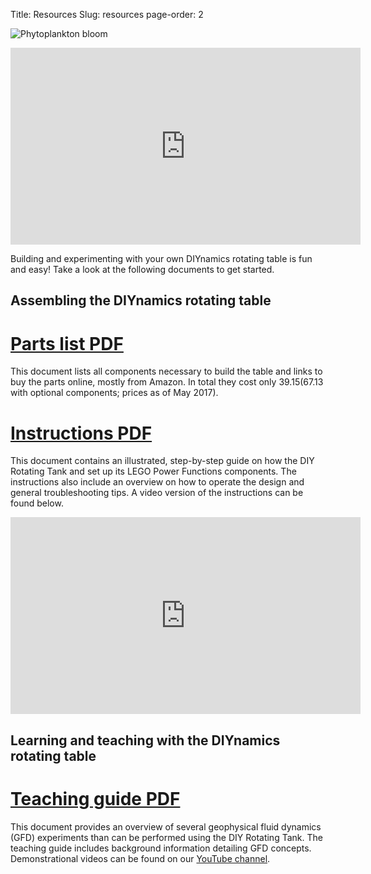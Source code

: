 Title: Resources
Slug: resources
page-order: 2

![Phytoplankton bloom]({filename}../images/phytoplankton_bloom.jpg)

<iframe width="560" height="315" src="https://www.youtube.com/embed/zkVr4Vv3XRM" frameborder="0" allowfullscreen></iframe>

Building and experimenting with your own DIYnamics rotating table is
fun and easy! Take a look at the following documents to get started.

## **Assembling the DIYnamics rotating table**

# [Parts list PDF]({filename}../pdfs/diynamics_table_parts_list.pdf)

This document lists all components necessary to build the table and
links to buy the parts online, mostly from Amazon.  In total they cost
only $39.15 ($67.13 with optional components; prices as of May 2017).

# [Instructions PDF]({filename}../pdfs/diynamics_table_assembly_instructions.pdf)

This document contains an illustrated, step-by-step guide on how the
DIY Rotating Tank and set up its LEGO Power Functions components. The
instructions also include an overview on how to operate the design and
general troubleshooting tips. A video version of the instructions can
be found below.

<iframe width="560" height="315" src="https://www.youtube.com/embed/rvF6UAO8vPA" frameborder="0" allowfullscreen></iframe>

## **Learning and teaching with the DIYnamics rotating table**

# [Teaching guide PDF]({filename}../pdfs/diynamics_teaching_guide.pdf)

This document provides an overview of several geophysical fluid
dynamics (GFD) experiments than can be performed using the DIY
Rotating Tank. The teaching guide includes background information
detailing GFD concepts. Demonstrational videos can be found on our
[YouTube channel](http://tinyurl.com/diynamicsvideos).
